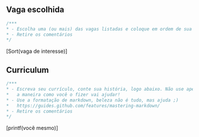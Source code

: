 ## Vaga escolhida
```javascript
/***
* - Escolha uma (ou mais) das vagas listadas e coloque em ordem de sua prefência logo abaixo
* - Retire os comentários
*/
```
[Sort(vaga de interesse)]



## Curriculum 
```javascript
/***
* - Escreva seu currículo, conte sua história, logo abaixo. Não use apenas links para sites externos, 
*   a maneira como você o fizer vai ajudar!
* - Use a formatação de markdown, beleza não é tudo, mas ajuda ;)
*   https://guides.github.com/features/mastering-markdown/
* - Retire os comentários
*/
```
[printf(você mesmo)]
